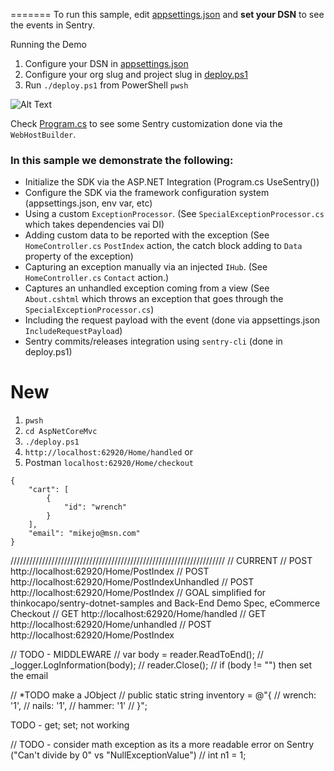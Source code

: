 =======
To run this sample, edit [appsettings.json](appsettings.json) and **set your DSN** to see the events in Sentry.

Running the Demo
1. Configure your DSN in [appsettings.json](appsettings.json)
2. Configure your org slug and project slug in [deploy.ps1](deploy.ps1)
3. Run `./deploy.ps1` from PowerShell `pwsh`

![Alt Text](configure-launch-demo.gif)

Check [Program.cs](Program.cs) to see some Sentry customization done via the `WebHostBuilder`.

### In this sample we demonstrate the following:

* Initialize the SDK via the ASP.NET Integration (Program.cs UseSentry())
* Configure the SDK via the framework configuration system (appsettings.json, env var, etc)
* Using a custom `ExceptionProcessor`. (See `SpecialExceptionProcessor.cs` which takes dependencies vai DI)
* Adding custom data to be reported with the exception (See `HomeController.cs` `PostIndex` action, the catch block adding to `Data` property of the exception)
* Capturing an exception manually via an injected `IHub`. (See `HomeController.cs` `Contact` action.)
* Captures an unhandled exception coming from a view (See `About.cshtml` which throws an exception that goes through the `SpecialExceptionProcessor.cs`)
* Including the request payload with the event (done via appsettings.json `IncludeRequestPayload`)
* Sentry commits/releases integration using `sentry-cli` (done in deploy.ps1)



# New
1. `pwsh`
2. `cd AspNetCoreMvc` 
2. `./deploy.ps1`
3. `http://localhost:62920/Home/handled`
or
4. Postman `localhost:62920/Home/checkout`
```
{ 
	"cart": [
		{ 
			"id": "wrench"
		}
	],
	"email": "mikejo@msn.com"
}
```


////////////////////////////////////////////////////////////////////
// CURRENT
// POST http://localhost:62920/Home/PostIndex
// POST http://localhost:62920/Home/PostIndexUnhandled
// POST http://localhost:62920/Home/PostIndex
// GOAL simplified for thinkocapo/sentry-dotnet-samples and Back-End Demo Spec, eCommerce Checkout
// GET  http://localhost:62920/Home/handled
// GET  http://localhost:62920/Home/unhandled
// POST http://localhost:62920/Home/PostIndex


// TODO - MIDDLEWARE
// var body = reader.ReadToEnd();
// _logger.LogInformation(body);
// reader.Close();
// if (body != "") then set the email


// *TODO make a JObject
    // public static string inventory = @"{
    //             wrench: '1',
    //             nails: '1',
    //             hammer: '1'
    //             }";


TODO - get; set; not working

// TODO - consider math exception as its a more readable error on Sentry ("Can't divide by 0" vs "NullExceptionValue")
			// int n1 = 1;